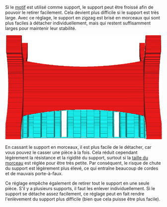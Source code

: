 Si le [motif](../support/support_pattern.md) est utilisé comme support, le support peut être froissé afin de pouvoir le retirer facilement. Cela devient plus difficile si le support est très large. Avec ce réglage, le support en zigzag est brisé en morceaux qui sont plus faciles à détacher individuellement, mais qui restent suffisamment larges pour maintenir leur stabilité.

![Toutes les 8 lignes, une ligne de connexion est laissée de côté, ce qui brise le support en morceaux](../../../articles/images/support_skip_some_zags.png)

En cassant le support en morceaux, il est plus facile de le détacher, car vous pouvez le casser une pièce à la fois. Cela réduit cependant légèrement la résistance et la rigidité du support, surtout si la [taille du morceau](support_skip_zag_per_mm.md) est réglée pour être très petite. Par conséquent, le risque de chute du support est légèrement plus élevé, ce qui entraîne beaucoup de cordes et de mauvais porte-à-faux.

Ce réglage empêche également de retirer tout le support en une seule pièce. S'il y a plusieurs supports, il faut les enlever individuellement. Si le support se détache assez facilement, ce réglage peut en fait rendre l'enlèvement du support plus difficile (bien que cela puisse être plus facile).
